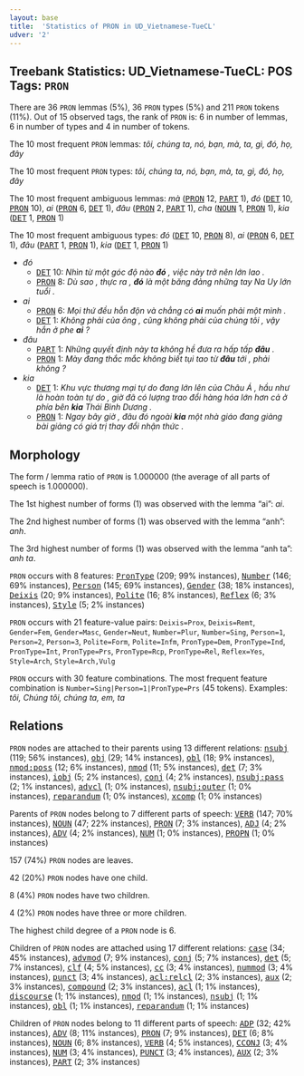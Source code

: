 ```yaml
---
layout: base
title:  'Statistics of PRON in UD_Vietnamese-TueCL'
udver: '2'
---
```


## Treebank Statistics: UD_Vietnamese-TueCL: POS Tags: `PRON`

There are 36 `PRON` lemmas (5%), 36 `PRON` types (5%) and 211 `PRON` tokens (11%).
Out of 15 observed tags, the rank of `PRON` is: 6 in number of lemmas, 6 in number of types and 4 in number of tokens.

The 10 most frequent `PRON` lemmas: <em>tôi, chúng ta, nó, bạn, mà, ta, gì, đó, họ, đây</em>

The 10 most frequent `PRON` types:  <em>tôi, chúng ta, nó, bạn, mà, ta, gì, đó, họ, đây</em>

The 10 most frequent ambiguous lemmas: <em>mà</em> (<tt><a href="vi_tuecl-pos-PRON.html">PRON</a></tt> 12, <tt><a href="vi_tuecl-pos-PART.html">PART</a></tt> 1), <em>đó</em> (<tt><a href="vi_tuecl-pos-DET.html">DET</a></tt> 10, <tt><a href="vi_tuecl-pos-PRON.html">PRON</a></tt> 10), <em>ai</em> (<tt><a href="vi_tuecl-pos-PRON.html">PRON</a></tt> 6, <tt><a href="vi_tuecl-pos-DET.html">DET</a></tt> 1), <em>đâu</em> (<tt><a href="vi_tuecl-pos-PRON.html">PRON</a></tt> 2, <tt><a href="vi_tuecl-pos-PART.html">PART</a></tt> 1), <em>cha</em> (<tt><a href="vi_tuecl-pos-NOUN.html">NOUN</a></tt> 1, <tt><a href="vi_tuecl-pos-PRON.html">PRON</a></tt> 1), <em>kia</em> (<tt><a href="vi_tuecl-pos-DET.html">DET</a></tt> 1, <tt><a href="vi_tuecl-pos-PRON.html">PRON</a></tt> 1)

The 10 most frequent ambiguous types:  <em>đó</em> (<tt><a href="vi_tuecl-pos-DET.html">DET</a></tt> 10, <tt><a href="vi_tuecl-pos-PRON.html">PRON</a></tt> 8), <em>ai</em> (<tt><a href="vi_tuecl-pos-PRON.html">PRON</a></tt> 6, <tt><a href="vi_tuecl-pos-DET.html">DET</a></tt> 1), <em>đâu</em> (<tt><a href="vi_tuecl-pos-PART.html">PART</a></tt> 1, <tt><a href="vi_tuecl-pos-PRON.html">PRON</a></tt> 1), <em>kia</em> (<tt><a href="vi_tuecl-pos-DET.html">DET</a></tt> 1, <tt><a href="vi_tuecl-pos-PRON.html">PRON</a></tt> 1)


* <em>đó</em>
  * <tt><a href="vi_tuecl-pos-DET.html">DET</a></tt> 10: <em>Nhìn từ một góc độ nào <b>đó</b> , việc này trở nên lớn lao .</em>
  * <tt><a href="vi_tuecl-pos-PRON.html">PRON</a></tt> 8: <em>Dù sao , thực ra , <b>đó</b> là một băng đảng những tay Na Uy lớn tuổi .</em>
* <em>ai</em>
  * <tt><a href="vi_tuecl-pos-PRON.html">PRON</a></tt> 6: <em>Mọi thứ đều hỗn độn và chẳng có <b>ai</b> muốn phải một mình .</em>
  * <tt><a href="vi_tuecl-pos-DET.html">DET</a></tt> 1: <em>Không phải của ông , cũng không phải của chúng tôi , vậy hắn ở phe <b>ai</b> ?</em>
* <em>đâu</em>
  * <tt><a href="vi_tuecl-pos-PART.html">PART</a></tt> 1: <em>Những quyết định này ta không hề đưa ra hấp tấp <b>đâu</b> .</em>
  * <tt><a href="vi_tuecl-pos-PRON.html">PRON</a></tt> 1: <em>Mày đang thắc mắc không biết tụi tao từ <b>đâu</b> tới , phải không ?</em>
* <em>kia</em>
  * <tt><a href="vi_tuecl-pos-DET.html">DET</a></tt> 1: <em>Khu vực thương mại tự do đang lớn lên của Châu Á , hầu như là hoàn toàn tự do , giờ đã có lượng trao đổi hàng hóa lớn hơn cả ở phía bên <b>kia</b> Thái Bình Dương .</em>
  * <tt><a href="vi_tuecl-pos-PRON.html">PRON</a></tt> 1: <em>Ngay bây giờ , đâu đó ngoài <b>kia</b> một nhà giáo đang giảng bài giảng có giá trị thay đổi nhận thức .</em>

## Morphology

The form / lemma ratio of `PRON` is 1.000000 (the average of all parts of speech is 1.000000).

The 1st highest number of forms (1) was observed with the lemma “ai”: <em>ai</em>.

The 2nd highest number of forms (1) was observed with the lemma “anh”: <em>anh</em>.

The 3rd highest number of forms (1) was observed with the lemma “anh ta”: <em>anh ta</em>.

`PRON` occurs with 8 features: <tt><a href="vi_tuecl-feat-PronType.html">PronType</a></tt> (209; 99% instances), <tt><a href="vi_tuecl-feat-Number.html">Number</a></tt> (146; 69% instances), <tt><a href="vi_tuecl-feat-Person.html">Person</a></tt> (145; 69% instances), <tt><a href="vi_tuecl-feat-Gender.html">Gender</a></tt> (38; 18% instances), <tt><a href="vi_tuecl-feat-Deixis.html">Deixis</a></tt> (20; 9% instances), <tt><a href="vi_tuecl-feat-Polite.html">Polite</a></tt> (16; 8% instances), <tt><a href="vi_tuecl-feat-Reflex.html">Reflex</a></tt> (6; 3% instances), <tt><a href="vi_tuecl-feat-Style.html">Style</a></tt> (5; 2% instances)

`PRON` occurs with 21 feature-value pairs: `Deixis=Prox`, `Deixis=Remt`, `Gender=Fem`, `Gender=Masc`, `Gender=Neut`, `Number=Plur`, `Number=Sing`, `Person=1`, `Person=2`, `Person=3`, `Polite=Form`, `Polite=Infm`, `PronType=Dem`, `PronType=Ind`, `PronType=Int`, `PronType=Prs`, `PronType=Rcp`, `PronType=Rel`, `Reflex=Yes`, `Style=Arch`, `Style=Arch,Vulg`

`PRON` occurs with 30 feature combinations.
The most frequent feature combination is `Number=Sing|Person=1|PronType=Prs` (45 tokens).
Examples: <em>tôi, Chúng tôi, chúng ta, em, ta</em>


## Relations

`PRON` nodes are attached to their parents using 13 different relations: <tt><a href="vi_tuecl-dep-nsubj.html">nsubj</a></tt> (119; 56% instances), <tt><a href="vi_tuecl-dep-obj.html">obj</a></tt> (29; 14% instances), <tt><a href="vi_tuecl-dep-obl.html">obl</a></tt> (18; 9% instances), <tt><a href="vi_tuecl-dep-nmod-poss.html">nmod:poss</a></tt> (12; 6% instances), <tt><a href="vi_tuecl-dep-nmod.html">nmod</a></tt> (11; 5% instances), <tt><a href="vi_tuecl-dep-det.html">det</a></tt> (7; 3% instances), <tt><a href="vi_tuecl-dep-iobj.html">iobj</a></tt> (5; 2% instances), <tt><a href="vi_tuecl-dep-conj.html">conj</a></tt> (4; 2% instances), <tt><a href="vi_tuecl-dep-nsubj-pass.html">nsubj:pass</a></tt> (2; 1% instances), <tt><a href="vi_tuecl-dep-advcl.html">advcl</a></tt> (1; 0% instances), <tt><a href="vi_tuecl-dep-nsubj-outer.html">nsubj:outer</a></tt> (1; 0% instances), <tt><a href="vi_tuecl-dep-reparandum.html">reparandum</a></tt> (1; 0% instances), <tt><a href="vi_tuecl-dep-xcomp.html">xcomp</a></tt> (1; 0% instances)

Parents of `PRON` nodes belong to 7 different parts of speech: <tt><a href="vi_tuecl-pos-VERB.html">VERB</a></tt> (147; 70% instances), <tt><a href="vi_tuecl-pos-NOUN.html">NOUN</a></tt> (47; 22% instances), <tt><a href="vi_tuecl-pos-PRON.html">PRON</a></tt> (7; 3% instances), <tt><a href="vi_tuecl-pos-ADJ.html">ADJ</a></tt> (4; 2% instances), <tt><a href="vi_tuecl-pos-ADV.html">ADV</a></tt> (4; 2% instances), <tt><a href="vi_tuecl-pos-NUM.html">NUM</a></tt> (1; 0% instances), <tt><a href="vi_tuecl-pos-PROPN.html">PROPN</a></tt> (1; 0% instances)

157 (74%) `PRON` nodes are leaves.

42 (20%) `PRON` nodes have one child.

8 (4%) `PRON` nodes have two children.

4 (2%) `PRON` nodes have three or more children.

The highest child degree of a `PRON` node is 6.

Children of `PRON` nodes are attached using 17 different relations: <tt><a href="vi_tuecl-dep-case.html">case</a></tt> (34; 45% instances), <tt><a href="vi_tuecl-dep-advmod.html">advmod</a></tt> (7; 9% instances), <tt><a href="vi_tuecl-dep-conj.html">conj</a></tt> (5; 7% instances), <tt><a href="vi_tuecl-dep-det.html">det</a></tt> (5; 7% instances), <tt><a href="vi_tuecl-dep-clf.html">clf</a></tt> (4; 5% instances), <tt><a href="vi_tuecl-dep-cc.html">cc</a></tt> (3; 4% instances), <tt><a href="vi_tuecl-dep-nummod.html">nummod</a></tt> (3; 4% instances), <tt><a href="vi_tuecl-dep-punct.html">punct</a></tt> (3; 4% instances), <tt><a href="vi_tuecl-dep-acl-relcl.html">acl:relcl</a></tt> (2; 3% instances), <tt><a href="vi_tuecl-dep-aux.html">aux</a></tt> (2; 3% instances), <tt><a href="vi_tuecl-dep-compound.html">compound</a></tt> (2; 3% instances), <tt><a href="vi_tuecl-dep-acl.html">acl</a></tt> (1; 1% instances), <tt><a href="vi_tuecl-dep-discourse.html">discourse</a></tt> (1; 1% instances), <tt><a href="vi_tuecl-dep-nmod.html">nmod</a></tt> (1; 1% instances), <tt><a href="vi_tuecl-dep-nsubj.html">nsubj</a></tt> (1; 1% instances), <tt><a href="vi_tuecl-dep-obl.html">obl</a></tt> (1; 1% instances), <tt><a href="vi_tuecl-dep-reparandum.html">reparandum</a></tt> (1; 1% instances)

Children of `PRON` nodes belong to 11 different parts of speech: <tt><a href="vi_tuecl-pos-ADP.html">ADP</a></tt> (32; 42% instances), <tt><a href="vi_tuecl-pos-ADV.html">ADV</a></tt> (8; 11% instances), <tt><a href="vi_tuecl-pos-PRON.html">PRON</a></tt> (7; 9% instances), <tt><a href="vi_tuecl-pos-DET.html">DET</a></tt> (6; 8% instances), <tt><a href="vi_tuecl-pos-NOUN.html">NOUN</a></tt> (6; 8% instances), <tt><a href="vi_tuecl-pos-VERB.html">VERB</a></tt> (4; 5% instances), <tt><a href="vi_tuecl-pos-CCONJ.html">CCONJ</a></tt> (3; 4% instances), <tt><a href="vi_tuecl-pos-NUM.html">NUM</a></tt> (3; 4% instances), <tt><a href="vi_tuecl-pos-PUNCT.html">PUNCT</a></tt> (3; 4% instances), <tt><a href="vi_tuecl-pos-AUX.html">AUX</a></tt> (2; 3% instances), <tt><a href="vi_tuecl-pos-PART.html">PART</a></tt> (2; 3% instances)

